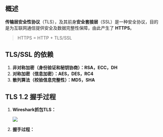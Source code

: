 ## 概述
**传输层安全性协议**（TLS），及其前身**安全套接层**（SSL）是一种安全协议，目的是为互联网通信提供安全及数据完整性保障，由此产生了 **HTTPS**。
> HTTPS = HTTP + TLS/SSL  

## TLS/SSL 的依赖
1. **非对称加密（身份验证和秘钥协商）：RSA，ECC，DH**  
2. **对称加密（信息加密）：AES，DES，RC4**  
3. **散列算法（校验信息完整性）：MD5，SHA**  

## TLS 1.2 握手过程
1. **Wireshark抓包TLS：**

    <img src="/notes/network/securityLayer/wireshark-tls.png" style="display:block;margin:0 auto"/>

2. **握手过程：**
